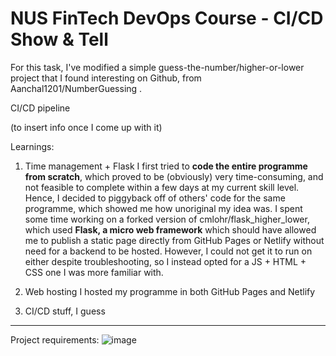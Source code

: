 # NUS FinTech DevOps Course - CI/CD Show & Tell

For this task, I've modified a simple guess-the-number/higher-or-lower project that I found interesting on Github, from Aanchal1201/NumberGuessing . 

CI/CD pipeline

(to insert info once I come up with it)







Learnings:
1) Time management + Flask
I first tried to **code the entire programme from scratch**, which proved to be (obviously) very time-consuming, and not feasible to complete within a few days at my current skill level. Hence, I decided to piggyback off of others' code for the same programme, which showed me how unoriginal my idea was. I spent some time working on a forked version of cmlohr/flask_higher_lower, which used **Flask, a micro web framework** which should have allowed me to publish a static page directly from GitHub Pages or Netlify without need for a backend to be hosted. However, I could not get it to run on either despite troubleshooting, so I instead opted for a JS + HTML + CSS one I was more familiar with. 

2) Web hosting
I hosted my programme in both GitHub Pages and Netlify

3) CI/CD stuff, I guess

______________________________________________________________________________________________________________________________________________________


Project requirements:
![image](https://user-images.githubusercontent.com/116928781/206533948-3b2380d6-ea1b-4d92-a0ec-3a6ea4d1c68e.png)
